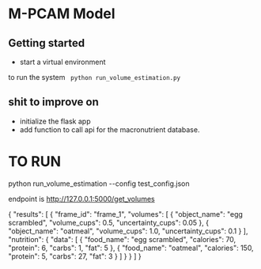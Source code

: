 # M-PCAM Model

## Getting started
  - start a virtual environment
  
  to run the system ``` python run_volume_estimation.py``` 
  


## shit to improve on
- initialize the flask app
- add function to call api for the macronutrient database.




# TO RUN 

python run_volume_estimation --config test_config.json

endpoint is http://127.0.0.1:5000/get_volumes


{
  "results": [
    {
      "frame_id": "frame_1",
      "volumes": [
        {
          "object_name": "egg scrambled",
          "volume_cups": 0.5,
          "uncertainty_cups": 0.05
        },
        {
          "object_name": "oatmeal",
          "volume_cups": 1.0,
          "uncertainty_cups": 0.1
        }
      ],
      "nutrition": {
        "data": [
          {
            "food_name": "egg scrambled",
            "calories": 70,
            "protein": 6,
            "carbs": 1,
            "fat": 5
          },
          {
            "food_name": "oatmeal",
            "calories": 150,
            "protein": 5,
            "carbs": 27,
            "fat": 3
          }
        ]
      }
    }
  ]
}

